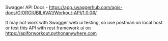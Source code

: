Swagger API Docs - https://app.swaggerhub.com/apis-docs/GIORGIUBILAVA1/Workout-API/1.0.0#/



It may not work with Swagger web ui testing, so use postman on  local host or test this API with rest framework ui on https://apiforworkout.pythonanywhere.com